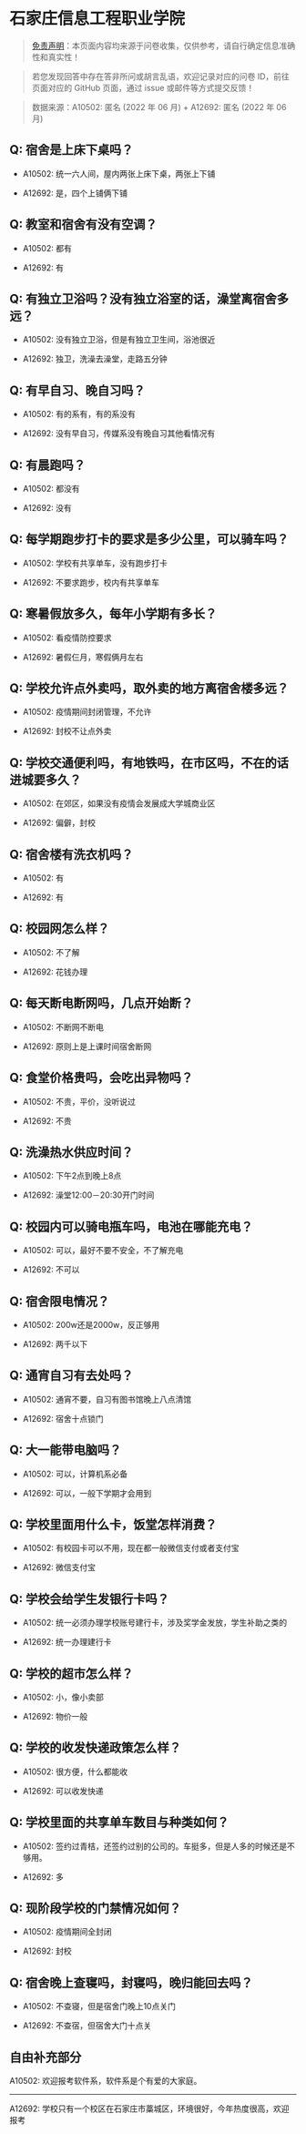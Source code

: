 # 石家庄信息工程职业学院

> [免责声明](https://colleges.chat/#_3)：本页面内容均来源于问卷收集，仅供参考，请自行确定信息准确性和真实性！

> 若您发现回答中存在答非所问或胡言乱语，欢迎记录对应的问卷 ID，前往页面对应的 GitHub 页面，通过 issue 或邮件等方式提交反馈！

> 数据来源：A10502: 匿名 (2022 年 06 月) + A12692: 匿名 (2022 年 06 月)

## Q: 宿舍是上床下桌吗？

- A10502: 统一六人间，屋内两张上床下桌，两张上下铺

- A12692: 是，四个上铺俩下铺

## Q: 教室和宿舍有没有空调？

- A10502: 都有

- A12692: 有

## Q: 有独立卫浴吗？没有独立浴室的话，澡堂离宿舍多远？

- A10502: 没有独立卫浴，但是有独立卫生间，浴池很近

- A12692: 独卫，洗澡去澡堂，走路五分钟

## Q: 有早自习、晚自习吗？

- A10502: 有的系有，有的系没有

- A12692: 没有早自习，传媒系没有晚自习其他看情况有

## Q: 有晨跑吗？

- A10502: 都没有

- A12692: 没有

## Q: 每学期跑步打卡的要求是多少公里，可以骑车吗？

- A10502: 学校有共享单车，没有跑步打卡

- A12692: 不要求跑步，校内有共享单车

## Q: 寒暑假放多久，每年小学期有多长？

- A10502: 看疫情防控要求

- A12692: 暑假仨月，寒假俩月左右

## Q: 学校允许点外卖吗，取外卖的地方离宿舍楼多远？

- A10502: 疫情期间封闭管理，不允许

- A12692: 封校不让点外卖

## Q: 学校交通便利吗，有地铁吗，在市区吗，不在的话进城要多久？

- A10502: 在郊区，如果没有疫情会发展成大学城商业区

- A12692: 偏僻，封校

## Q: 宿舍楼有洗衣机吗？

- A10502: 有

- A12692: 有

## Q: 校园网怎么样？

- A10502: 不了解

- A12692: 花钱办理

## Q: 每天断电断网吗，几点开始断？

- A10502: 不断网不断电

- A12692: 原则上是上课时间宿舍断网

## Q: 食堂价格贵吗，会吃出异物吗？

- A10502: 不贵，平价，没听说过

- A12692: 不贵

## Q: 洗澡热水供应时间？

- A10502: 下午2点到晚上8点

- A12692: 澡堂12:00－20:30开门时间

## Q: 校园内可以骑电瓶车吗，电池在哪能充电？

- A10502: 可以，最好不要不安全，不了解充电

- A12692: 不可以

## Q: 宿舍限电情况？

- A10502: 200w还是2000w，反正够用

- A12692: 两千以下

## Q: 通宵自习有去处吗？

- A10502: 通宵不要，自习有图书馆晚上八点清馆

- A12692: 宿舍十点锁门

## Q: 大一能带电脑吗？

- A10502: 可以，计算机系必备

- A12692: 可以，一般下学期才会用到

## Q: 学校里面用什么卡，饭堂怎样消费？

- A10502: 有校园卡可以不用，现在都一般微信支付或者支付宝

- A12692: 微信支付宝

## Q: 学校会给学生发银行卡吗？

- A10502: 统一必须办理学校账号建行卡，涉及奖学金发放，学生补助之类的

- A12692: 统一办理建行卡

## Q: 学校的超市怎么样？

- A10502: 小，像小卖部

- A12692: 物价一般

## Q: 学校的收发快递政策怎么样？

- A10502: 很方便，什么都能收

- A12692: 可以收发快递

## Q: 学校里面的共享单车数目与种类如何？

- A10502: 签约过青桔，还签约过别的公司的。车挺多，但是人多的时候还是不够用。

- A12692: 多

## Q: 现阶段学校的门禁情况如何？

- A10502: 疫情期间全封闭

- A12692: 封校

## Q: 宿舍晚上查寝吗，封寝吗，晚归能回去吗？

- A10502: 不查寝，但是宿舍门晚上10点关门

- A12692: 不查宿，但宿舍大门十点关

## 自由补充部分

A10502: 欢迎报考软件系，软件系是个有爱的大家庭。

***

A12692: 学校只有一个校区在石家庄市藁城区，环境很好，今年热度很高，欢迎报考